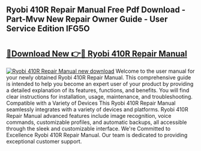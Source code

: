 ## Ryobi 410R Repair Manual Free Pdf Download - Part-Mvw New Repair Owner Guide - User Service Edition IFG5O

# <h2><a href="http://bc70024.oget.top/?id=Ryobi+410R+Repair+Manual">🔗Download New 👉🔴 Ryobi 410R Repair Manual</a></h2>

[![Ryobi 410R Repair Manual new download](https://i.imgur.com/5g1atiW.png)](http://bc70024.oget.top/?id=Ryobi+410R+Repair+Manual)
Welcome to the user manual for your newly obtained Ryobi 410R Repair Manual. This comprehensive guide is intended to help you become an expert user of your product by providing a detailed explanation of its features, functions, and benefits. You will find clear instructions for installation, usage, maintenance, and troubleshooting. Compatible with a Variety of Devices This Ryobi 410R Repair Manual seamlessly integrates with a variety of devices and platforms. Ryobi 410R Repair Manual advanced features include image recognition, voice commands, customizable profiles, and automatic backups, all accessible through the sleek and customizable interface. We're Committed to Excellence Ryobi 410R Repair Manual. Our team is dedicated to providing exceptional customer support.
